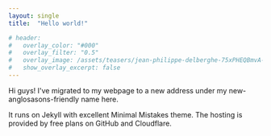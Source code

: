 ```yaml
---
layout: single
title:  "Hello world!"

# header:
#   overlay_color: "#000"
#   overlay_filter: "0.5"
#   overlay_image: /assets/teasers/jean-philippe-delberghe-75xPHEQBmvA-unsplash.jpg
#   show_overlay_excerpt: false
---
```


Hi guys! I've migrated to my webpage to a new address under my
new-anglosasons-friendly name here.

It runs on Jekyll with excellent Minimal Mistakes theme. The hosting is
provided by free plans on GitHub and Cloudflare.
